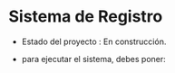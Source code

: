 <h1>Sistema de Registro</h1>

- Estado del proyecto : En construcción.

- para ejecutar el sistema, debes poner:




